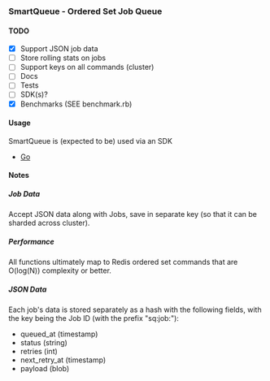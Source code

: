### SmartQueue - Ordered Set Job Queue

#### TODO
- [x] Support JSON job data
- [ ] Store rolling stats on jobs
- [ ] Support keys on all commands (cluster)
- [ ] Docs
- [ ] Tests
- [ ] SDK(s)?
- [x] Benchmarks (SEE benchmark.rb)

#### Usage
SmartQueue is (expected to be) used via an SDK

- [Go](http://github.com/ahamidi/go-sq)

#### Notes

##### Job Data
Accept JSON data along with Jobs, save in separate key (so that it can be sharded across cluster).

##### Performance
All functions ultimately map to Redis ordered set commands that are O(log(N)) complexity or better.

##### JSON Data
Each job's data is stored separately as a hash with the following fields, with the key being the Job ID (with the prefix "sq:job:"):

* queued_at (timestamp)
* status (string)
* retries (int)
* next_retry_at (timestamp)
* payload (blob)
